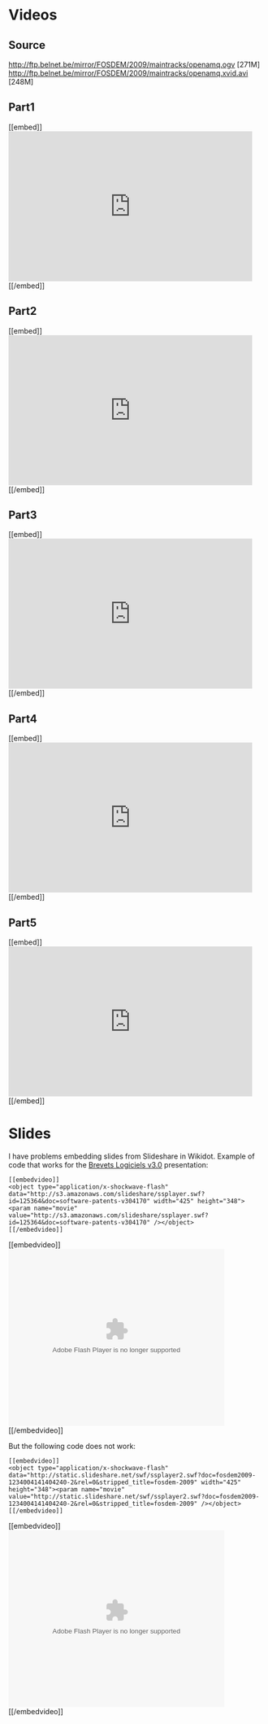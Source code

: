 # Videos


## Source


<http://ftp.belnet.be/mirror/FOSDEM/2009/maintracks/openamq.ogv>   [271M]
<http://ftp.belnet.be/mirror/FOSDEM/2009/maintracks/openamq.xvid.avi>   [248M]

## Part1


[[embed]]
<object width="480" height="295"><param name="movie" value="<<http://www.youtube.com/v/toWfjNllUVc&hl=en&fs=1>  >  "></param><param name="allowFullScreen" value="true"></param><param name="allowscriptaccess" value="always"></param><embed src="http://www.youtube.com/v/toWfjNllUVc&hl=en&fs=1" type="application/x-shockwave-flash" allowscriptaccess="always" allowfullscreen="true" width="480" height="295"></embed></object>
[[/embed]]

## Part2


[[embed]]
<object width="480" height="295"><param name="movie" value="<<http://www.youtube.com/v/iVxhLAg7vVU&hl=en&fs=1>  >  "></param><param name="allowFullScreen" value="true"></param><param name="allowscriptaccess" value="always"></param><embed src="http://www.youtube.com/v/iVxhLAg7vVU&hl=en&fs=1" type="application/x-shockwave-flash" allowscriptaccess="always" allowfullscreen="true" width="480" height="295"></embed></object>
[[/embed]]

## Part3


[[embed]]
<object width="480" height="295"><param name="movie" value="<<http://www.youtube.com/v/c8y9i7baZP4&hl=en&fs=1>  >  "></param><param name="allowFullScreen" value="true"></param><param name="allowscriptaccess" value="always"></param><embed src="http://www.youtube.com/v/c8y9i7baZP4&hl=en&fs=1" type="application/x-shockwave-flash" allowscriptaccess="always" allowfullscreen="true" width="480" height="295"></embed></object>
[[/embed]]

## Part4


[[embed]]
<object width="480" height="295"><param name="movie" value="<<http://www.youtube.com/v/26FvnyDGd0o&hl=en&fs=1>  >  "></param><param name="allowFullScreen" value="true"></param><param name="allowscriptaccess" value="always"></param><embed src="http://www.youtube.com/v/26FvnyDGd0o&hl=en&fs=1" type="application/x-shockwave-flash" allowscriptaccess="always" allowfullscreen="true" width="480" height="295"></embed></object>
[[/embed]]

## Part5


[[embed]]
<object width="480" height="295"><param name="movie" value="<<http://www.youtube.com/v/s9iAE2LYkw8&hl=en&fs=1>  >  "></param><param name="allowFullScreen" value="true"></param><param name="allowscriptaccess" value="always"></param><embed src="http://www.youtube.com/v/s9iAE2LYkw8&hl=en&fs=1" type="application/x-shockwave-flash" allowscriptaccess="always" allowfullscreen="true" width="480" height="295"></embed></object>
[[/embed]]

# Slides


I have problems embedding slides from Slideshare in Wikidot. Example of code that works for the [Brevets Logiciels v3.0](http://www.slideshare.net/zoobab/software-patents-v30) presentation:


    [[embedvideo]]
    <object type="application/x-shockwave-flash" data="http://s3.amazonaws.com/slideshare/ssplayer.swf?id=125364&doc=software-patents-v304170" width="425" height="348"><param name="movie" value="http://s3.amazonaws.com/slideshare/ssplayer.swf?id=125364&doc=software-patents-v304170" /></object>
    [[/embedvideo]]



[[embedvideo]]
<object type="application/x-shockwave-flash" data="<<http://s3.amazonaws.com/slideshare/ssplayer.swf?id=125364&doc=software-patents-v304170>  >  " width="425" height="348"><param name="movie" value="http://s3.amazonaws.com/slideshare/ssplayer.swf?id=125364&doc=software-patents-v304170" /></object>
[[/embedvideo]]

But the following code does not work:


    [[embedvideo]]
    <object type="application/x-shockwave-flash" data="http://static.slideshare.net/swf/ssplayer2.swf?doc=fosdem2009-1234004141404240-2&rel=0&stripped_title=fosdem-2009" width="425" height="348"><param name="movie" value="http://static.slideshare.net/swf/ssplayer2.swf?doc=fosdem2009-1234004141404240-2&rel=0&stripped_title=fosdem-2009" /></object>
    [[/embedvideo]]


[[embedvideo]]
<object type="application/x-shockwave-flash" data="<<http://static.slideshare.net/swf/ssplayer2.swf?doc=fosdem2009-1234004141404240-2&rel=0&stripped_title=fosdem-2009>  >  " width="425" height="348"><param name="movie" value="http://static.slideshare.net/swf/ssplayer2.swf?doc=fosdem2009-1234004141404240-2&rel=0&stripped_title=fosdem-2009" /></object>
[[/embedvideo]]